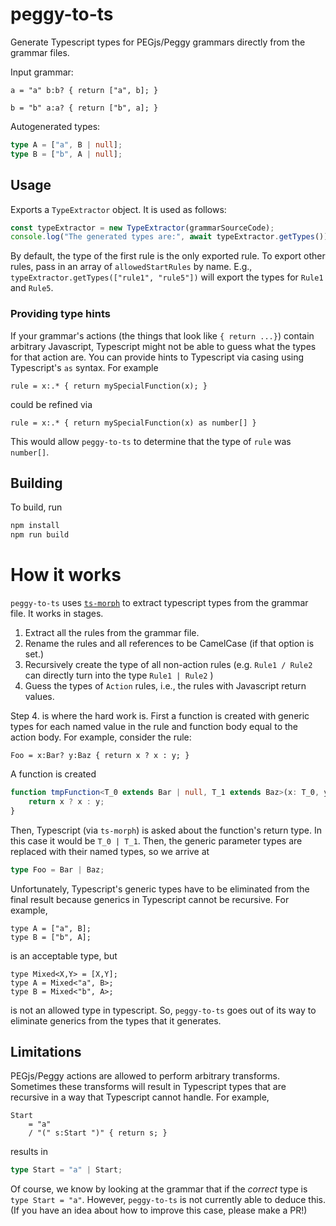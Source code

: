 # peggy-to-ts

Generate Typescript types for PEGjs/Peggy grammars directly from the grammar files.

Input grammar:

```peggy
a = "a" b:b? { return ["a", b]; }

b = "b" a:a? { return ["b", a]; }
```

Autogenerated types:

```typescript
type A = ["a", B | null];
type B = ["b", A | null];
```

## Usage

Exports a `TypeExtractor` object. It is used as follows:

```typescript
const typeExtractor = new TypeExtractor(grammarSourceCode);
console.log("The generated types are:", await typeExtractor.getTypes());
```

By default, the type of the first rule is the only exported rule. To export other
rules, pass in an array of `allowedStartRules` by name. E.g., `typeExtractor.getTypes(["rule1", "rule5"])`
will export the types for `Rule1` and `Rule5`.

### Providing type hints

If your grammar's actions (the things that look like `{ return ...}`) contain arbitrary
Javascript, Typescript might not be able to guess what the types for that action are. You
can provide hints to Typescript via casing using Typescript's `as` syntax. For example

```pegjs
rule = x:.* { return mySpecialFunction(x); }
```

could be refined via

```pegjs
rule = x:.* { return mySpecialFunction(x) as number[] }
```

This would allow `peggy-to-ts` to determine that the type of `rule` was `number[]`.

## Building

To build, run

```bash
npm install
npm run build
```

# How it works

`peggy-to-ts` uses [`ts-morph`](https://ts-morph.com/) to extract typescript types from
the grammar file. It works in stages.

1. Extract all the rules from the grammar file.
2. Rename the rules and all references to be CamelCase (if that option is set.)
3. Recursively create the type of all non-action rules (e.g. `Rule1 / Rule2` can directly turn into
   the type `Rule1 | Rule2` )
4. Guess the types of `Action` rules, i.e., the rules with Javascript return values.

Step 4. is where the hard work is. First a function is created with generic types for
each named value in the rule and function body equal to the action body. For example, consider the rule:

```pegjs
Foo = x:Bar? y:Baz { return x ? x : y; }
```

A function is created

```typescript
function tmpFunction<T_0 extends Bar | null, T_1 extends Baz>(x: T_0, y: T_1) {
    return x ? x : y;
}
```

Then, Typescript (via `ts-morph`) is asked about the function's return type. In this case it would be
`T_0 | T_1`. Then, the generic parameter types are replaced with their named types, so we arrive at

```typescript
type Foo = Bar | Baz;
```

Unfortunately, Typescript's generic types have to be eliminated from the final
result because generics in Typescript cannot be recursive. For example,

```
type A = ["a", B];
type B = ["b", A];
```

is an acceptable type, but

```
type Mixed<X,Y> = [X,Y];
type A = Mixed<"a", B>;
type B = Mixed<"b", A>;
```

is not an allowed type in typescript. So, `peggy-to-ts` goes out of its way to eliminate
generics from the types that it generates.

## Limitations

PEGjs/Peggy actions are allowed to perform arbitrary transforms. Sometimes these
transforms will result in Typescript types that are recursive in a way that Typescript
cannot handle. For example,

```pegjs
Start
    = "a"
    / "(" s:Start ")" { return s; }
```

results in

```typescript
type Start = "a" | Start;
```

Of course, we know by looking at the grammar that if the _correct_ type
is `type Start = "a"`. However, `peggy-to-ts` is not currently able to
deduce this. (If you have an idea about how to improve this case, please make a PR!)
